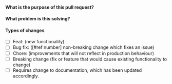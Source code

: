 #### What is the purpose of this pull request?

<!--- Describe your changes in detail. -->

#### What problem is this solving?

<!--- What is the motivation and context for this change? -->

#### Types of changes

- [ ] Feat: (new functionality)
- [ ] Bug fix: ([#ref number] non-breaking change which fixes an issue)
- [ ] Chore: (improvements that will not reflect in production behaviour)
- [ ] Breaking change (fix or feature that would cause existing functionality to change)
- [ ] Requires change to documentation, which has been updated accordingly.
